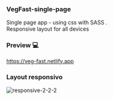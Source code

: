 ### VegFast-single-page
Single page app - using css with SASS .<br>
Responsive layout for all devices 

### Preview 💻

https://veg-fast.netlify.app
### Layout responsivo

![responsive-2-2-2](https://user-images.githubusercontent.com/81806904/124604834-3fe47f00-de63-11eb-9508-00da24e28622.gif)
